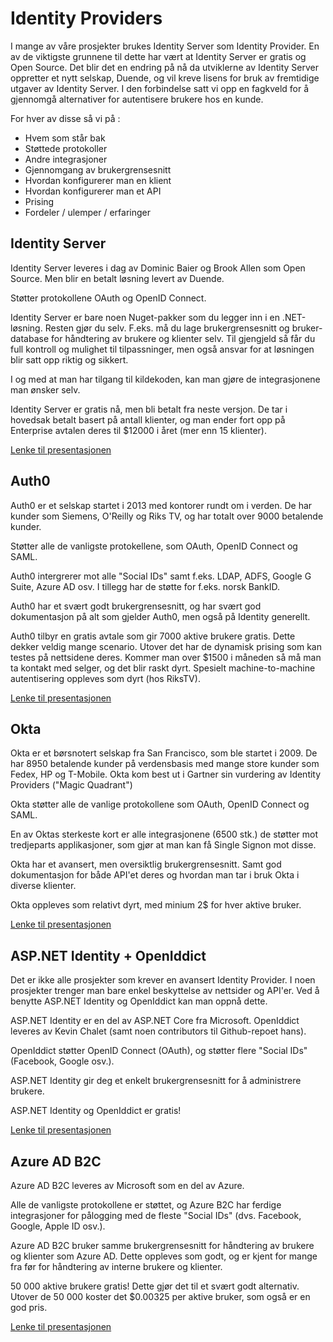 # Identity Providers

I mange av våre prosjekter brukes Identity Server som Identity Provider. En av de viktigste grunnene til dette har vært at Identity Server er gratis og Open Source. Det blir det en endring på nå da utviklerne av Identity Server oppretter et nytt selskap, Duende, og vil kreve lisens for bruk av fremtidige utgaver av Identity Server. I den forbindelse satt vi opp en fagkveld for å gjennomgå alternativer for autentisere brukere hos en kunde.

For hver av disse så vi på :

- Hvem som står bak
- Støttede protokoller
- Andre integrasjoner
- Gjennomgang av brukergrensesnitt
- Hvordan konfigurerer man en klient
- Hvordan konfigurerer man et API
- Prising
- Fordeler / ulemper / erfaringer

## Identity Server

Identity Server leveres i dag av Dominic Baier og Brook Allen som Open Source. Men blir en betalt løsning levert av Duende.

Støtter protokollene OAuth og OpenID Connect.

Identity Server er bare noen Nuget-pakker som du legger inn i en .NET-løsning. Resten gjør du selv. F.eks. må du lage brukergrensesnitt og bruker-database for håndtering av brukere og klienter selv. Til gjengjeld så får du full kontroll og mulighet til tilpassninger, men også ansvar for at løsningen blir satt opp riktig og sikkert.

I og med at man har tilgang til kildekoden, kan man gjøre de integrasjonene man ønsker selv.

Identity Server er gratis nå, men bli betalt fra neste versjon. De tar i hovedsak betalt basert på antall klienter, og man ender fort opp på Enterprise avtalen deres til $12000 i året (mer enn 15 klienter).

[Lenke til presentasjonen](https://github.com/novanet/fagkvelder/blob/master/docs/20201118/content/IdentityServer.pdf)

## Auth0

Auth0 er et selskap startet i 2013 med kontorer rundt om i verden. De har kunder som Siemens, O'Reilly og Riks TV, og har totalt over 9000 betalende kunder.

Støtter alle de vanligste protokellene, som OAuth, OpenID Connect og SAML.

Auth0 intergrerer mot alle "Social IDs" samt f.eks. LDAP, ADFS, Google G Suite, Azure AD osv. I tillegg har de støtte for f.eks. norsk BankID.

Auth0 har et svært godt brukergrensesnitt, og har svært god dokumentasjon på alt som gjelder Auth0, men også på Identity generellt.

Auth0 tilbyr en gratis avtale som gir 7000 aktive brukere gratis. Dette dekker veldig mange scenario. Utover det har de dynamisk prising som kan testes på nettsidene deres. Kommer man over $1500 i måneden så må man ta kontakt med selger, og det blir raskt dyrt. Spesielt machine-to-machine autentisering oppleves som dyrt (hos RiksTV).

[Lenke til presentasjonen](https://github.com/novanet/fagkvelder/blob/master/docs/20201118/content/Auth0.pdf)

## Okta

Okta er et børsnotert selskap fra San Francisco, som ble startet i 2009. De har 8950 betalende kunder på verdensbasis med mange store kunder som Fedex, HP og T-Mobile. Okta kom best ut i Gartner sin vurdering av Identity Providers ("Magic Quadrant")

Okta støtter alle de vanlige protokollene som OAuth, OpenID Connect og SAML.

En av Oktas sterkeste kort er alle integrasjonene (6500 stk.) de støtter mot tredjeparts applikasjoner, som gjør at man kan få Single Signon mot disse.

Okta har et avansert, men oversiktlig brukergrensesnitt. Samt god dokumentasjon for både API'et deres og hvordan man tar i bruk Okta i diverse klienter.

Okta oppleves som relativt dyrt, med minium 2$ for hver aktive bruker.

[Lenke til presentasjonen](https://github.com/novanet/fagkvelder/blob/master/docs/20201118/content/Okta.pdf)

## ASP.NET Identity + OpenIddict

Det er ikke alle prosjekter som krever en avansert Identity Provider. I noen prosjekter trenger man bare enkel beskyttelse av nettsider og API'er. Ved å benytte ASP.NET Identity og OpenIddict kan man oppnå dette.

ASP.NET Identity er en del av ASP.NET Core fra Microsoft. OpenIddict leveres av Kevin Chalet (samt noen contributors til Github-repoet hans).

OpenIddict støtter OpenID Connect (OAuth), og støtter flere "Social IDs" (Facebook, Google osv.).

ASP.NET Identity gir deg et enkelt brukergrensesnitt for å administrere brukere.

ASP.NET Identity og OpenIddict er gratis!

[Lenke til presentasjonen](https://github.com/novanet/fagkvelder/blob/master/docs/20201118/content/ASPIdentityOpeniddict.pdf)

## Azure AD B2C

Azure AD B2C leveres av Microsoft som en del av Azure.

Alle de vanligste protokollene er støttet, og Azure B2C har ferdige integrasjoner for pålogging med de fleste "Social IDs" (dvs. Facebook, Google, Apple ID osv.).

Azure AD B2C bruker samme brukergrensesnitt for håndtering av brukere og klienter som Azure AD. Dette oppleves som godt, og er kjent for mange fra før for håndtering av interne brukere og klienter.

50 000 aktive brukere gratis! Dette gjør det til et svært godt alternativ. Utover de 50 000 koster det $0.00325 per aktive bruker, som også er en god pris.

[Lenke til presentasjonen](https://github.com/novanet/fagkvelder/blob/master/docs/20201118/content/AzureADB2C.pdf)
